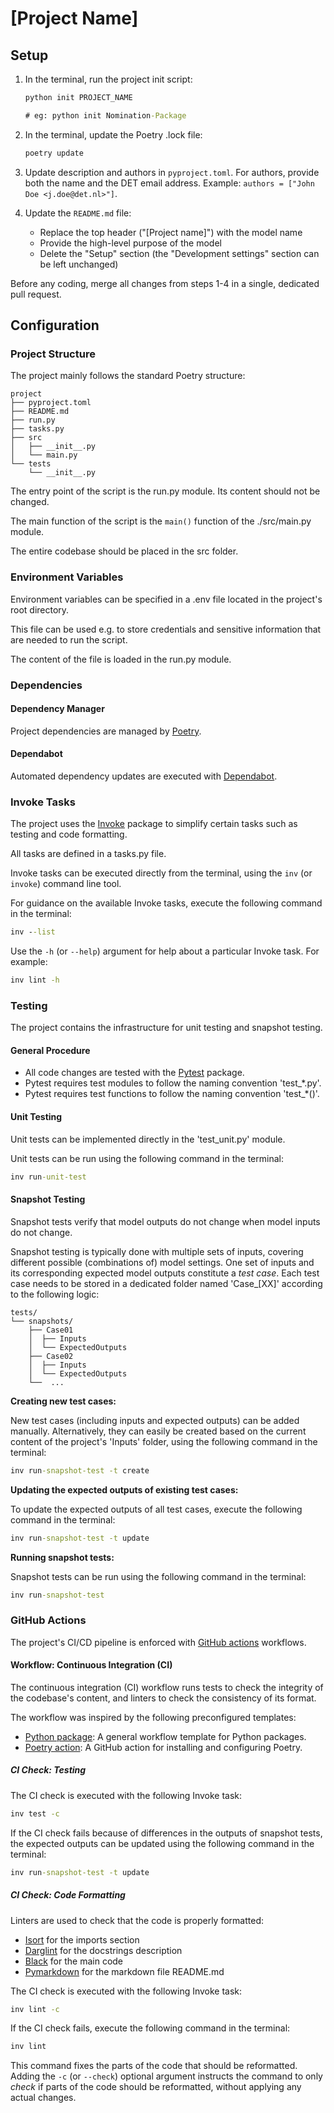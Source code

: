 # [Project Name]

## Setup

1. In the terminal, run the project init script:

    ```cmd
    python init PROJECT_NAME

    # eg: python init Nomination-Package
    ```
  
2. In the terminal, update the Poetry .lock file:

    ```cmd
    poetry update
    ```
  
3. Update description and authors in `pyproject.toml`. For authors, provide both the name and the
DET email address. Example: `authors = ["John Doe <j.doe@det.nl>"]`.
4. Update the `README.md` file:
   - Replace the top header ("[Project name]") with the model name
   - Provide the high-level purpose of the model
   - Delete the "Setup" section (the "Development settings" section can be left unchanged)

Before any coding, merge all changes from steps 1-4 in a single, dedicated pull request.

## Configuration

### Project Structure

The project mainly follows the standard Poetry structure:

```
project
├── pyproject.toml
├── README.md
├── run.py
├── tasks.py
├── src
│   ├── __init__.py
│   └── main.py
└── tests
    └── __init__.py
```

The entry point of the script is the run.py module. Its content should not be changed.

The main function of the script is the `main()` function of the ./src/main.py module.

The entire codebase should be placed in the src folder.

### Environment Variables

Environment variables can be specified in a .env file located in the project's root directory.

This file can be used e.g. to store credentials and sensitive information that are needed to
run the script.

The content of the file is loaded in the run.py module.

### Dependencies

#### Dependency Manager

Project dependencies are managed by [Poetry](https://python-poetry.org/).

#### Dependabot

Automated dependency updates are executed with
[Dependabot](https://docs.github.com/en/code-security/dependabot).

### Invoke Tasks

The project uses the [Invoke](https://www.pyinvoke.org/) package to simplify certain tasks such
as testing and code formatting.

All tasks are defined in a tasks.py file.

Invoke tasks can be executed directly from the terminal, using the `inv` (or `invoke`) command
line tool.

For guidance on the available Invoke tasks, execute the following command in the terminal:

```cmd
inv --list
```

Use the `-h` (or `--help`) argument for help about a particular Invoke task. For example:

```cmd
inv lint -h
```

### Testing

The project contains the infrastructure for unit testing and snapshot testing.

#### General Procedure

- All code changes are tested with the [Pytest](https://github.com/pytest-dev/pytest) package.
- Pytest requires test modules to follow the naming convention 'test_*.py'.
- Pytest requires test functions to follow the naming convention 'test_*()'.

#### Unit Testing

Unit tests can be implemented directly in the 'test_unit.py' module.

Unit tests can be run using the following command in the terminal:

```cmd
inv run-unit-test
```

#### Snapshot Testing

Snapshot tests verify that model outputs do not change when model inputs do not change.

Snapshot testing is typically done with multiple sets of inputs, covering different possible
(combinations of) model settings. One set of inputs and its corresponding expected model outputs
constitute a _test case_. Each test case needs to be stored in a dedicated folder named
'Case_[XX]' according to the following logic:

```
tests/
└── snapshots/
    ├── Case01
    │  ├── Inputs
    │  └── ExpectedOutputs
    ├── Case02
    │  ├── Inputs
    │  └── ExpectedOutputs
    └──  ...
```

**Creating new test cases:**

New test cases (including inputs and expected outputs) can be added manually. Alternatively, they
can easily be created based on the current content of the project's 'Inputs' folder, using the
following command in the terminal:

```cmd
inv run-snapshot-test -t create
```

**Updating the expected outputs of existing test cases:**

To update the expected outputs of all test cases, execute the following command in the terminal:

```cmd
inv run-snapshot-test -t update
```

**Running snapshot tests:**

Snapshot tests can be run using the following command in the terminal:

```cmd
inv run-snapshot-test
```

### GitHub Actions

The project's CI/CD pipeline is enforced with [GitHub actions](https://docs.github.com/en/actions)
workflows.

#### Workflow: Continuous Integration (CI)

The continuous integration (CI) workflow runs tests to check the integrity of the codebase's
content, and linters to check the consistency of its format.

The workflow was inspired by the following preconfigured templates:

- [Python package](https://github.com/actions/starter-workflows/blob/main/ci/python-package.yml):
  A general workflow template for Python packages.
- [Poetry action](https://github.com/marketplace/actions/install-poetry-action): A GitHub action
  for installing and configuring Poetry.

##### CI Check: Testing

The CI check is executed with the following Invoke task:

```cmd
inv test -c
```

If the CI check fails because of differences in the outputs of snapshot tests, the expected
outputs can be updated using the following command in the terminal:

```cmd
inv run-snapshot-test -t update
```

##### CI Check: Code Formatting

Linters are used to check that the code is properly formatted:

- [Isort](https://github.com/timothycrosley/isort) for the imports section
- [Darglint](https://github.com/terrencepreilly/darglint) for the docstrings description
- [Black](https://github.com/psf/black) for the main code
- [Pymarkdown](https://github.com/jackdewinter/pymarkdown) for the markdown file README.md

The CI check is executed with the following Invoke task:

```cmd
inv lint -c
```

If the CI check fails, execute the following command in the terminal:

```cmd
inv lint
```

This command fixes the parts of the code that should be reformatted. Adding the `-c` (or
`--check`) optional argument instructs the command to only _check_ if parts of the code should be
reformatted, without applying any actual changes.
